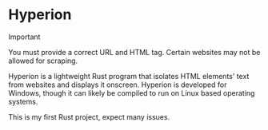 # Hyperion
> [!IMPORTANT]
> You must provide a correct URL and HTML tag.
> Certain websites may not be allowed for scraping.

Hyperion is a lightweight Rust program that isolates HTML elements' text from websites and displays it onscreen.
Hyperion is developed for Windows, though it can likely be compiled to run on Linux based operating systems.

This is my first Rust project, expect many issues.

